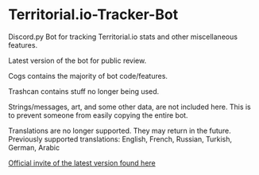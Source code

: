 # Territorial.io-Tracker-Bot

Discord.py Bot for tracking Territorial.io stats and other miscellaneous features.

Latest version of the bot for public review.

Cogs contains the majority of bot code/features.

Trashcan contains stuff no longer being used.

Strings/messages, art, and some other data, are not included here. This is to prevent someone from easily copying the entire bot.

Translations are no longer supported. They may return in the future. 
Previously supported translations: English, French, Russian, Turkish, German, Arabic

[Official invite of the latest version found here](https://discord.com/api/oauth2/authorize?client_id=844800624028549120&permissions=388160&scope=bot)